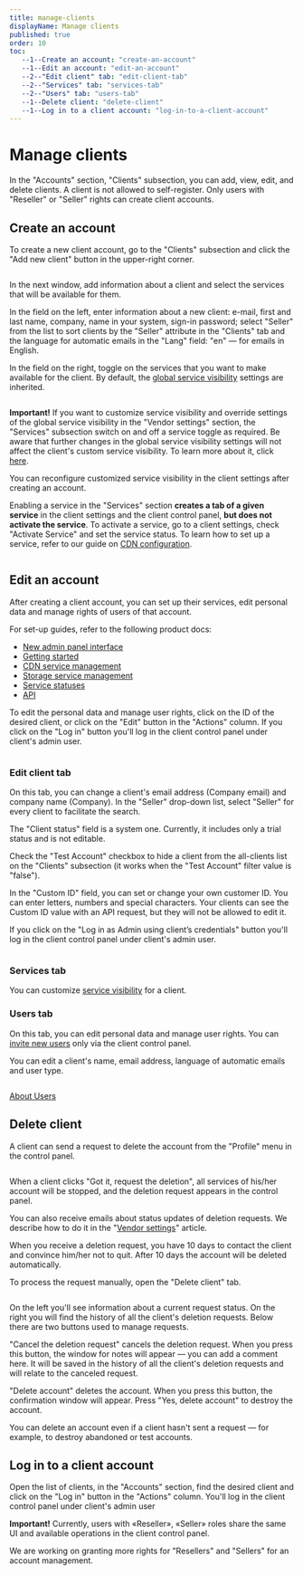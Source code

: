 ```yaml
---
title: manage-clients
displayName: Manage clients
published: true
order: 10
toc:
   --1--Create an account: "create-an-account"
   --1--Edit an account: "edit-an-account"
   --2--"Edit client" tab: "edit-client-tab"
   --2--"Services" tab: "services-tab"
   --2--"Users" tab: "users-tab"
   --1--Delete client: "delete-client"
   --1--Log in to a client account: "log-in-to-a-client-account"
---
```

# Manage clients

In the "Accounts" section, "Clients" subsection, you can add, view, edit, and delete clients. A client is not allowed to self-register. Only users with "Reseller" or "Seller" rights can create client accounts.

## Create an account

To create a new client account, go to the "Clients" subsection and click the "Add new client" button in the upper-right corner. 

<img src="https://assets.gcore.pro/docs/reseller-support/manuals/manage-clients/add-new-client-10.png" alt="">

In the next window, add information about a client and select the services that will be available for them.

In the field on the left, enter information about a new client: e-mail, first and last name, company, name in your system, sign-in password; select "Seller" from the list to sort clients by the "Seller" attribute in the "Clients" tab and the language for automatic emails in the "Lang" field: "en" — for emails in English.

In the field on the right, toggle on the services that you want to make available for the client. By default, the <a href="https://gcore.com/docs/reseller-support/manuals/configure-global-visibility " target="_blank">global service visibility</a> settings are inherited.  

<img src="https://assets.gcore.pro/docs/reseller-support/manuals/manage-clients/list-of-services-20.png" alt="">

**Important!** If you want to customize service visibility and override settings of the global service visibility in the "Vendor settings" section, the "Services" subsection switch on and off a service toggle as required. Be aware that further changes in the global service visibility settings will not affect the client's custom service visibility. To learn more about it, click <a href="https://gcore.com/docs/reseller-support/manuals/configure-personal-visibility " target="_blank">here</a>. 

You can reconfigure customized service visibility in the client settings after creating an account.

Enabling a service in the "Services" section **creates a tab of a given service** in the client settings and the client control panel, **but does not activate the service**. To activate a service, go to a client settings, check "Activate Service" and set the service status. To learn how to set up a service, refer to our guide on <a href="https://gcore.com/docs/reseller-support/cdn-service-management" target="_blank">CDN configuration</a>.

<img src="https://assets.gcore.pro/docs/reseller-support/manuals/manage-clients/cdn-settings-30.png" alt="">

## Edit an account

After creating a client account, you can set up their services, edit personal data and manage rights of users of that account.

For set-up guides, refer to the following product docs:

- <a href="https://gcore.com/docs/reseller-support/new-admin-panel-interface" target="_blank">New admin panel interface</a>
- <a href="https://gcore.com/docs/reseller-support/getting-started" target="_blank">Getting started</a>
- <a href="https://gcore.com/docs/reseller-support/cdn-service-management" target="_blank">CDN service management</a>
- <a href="https://gcore.com/docs/reseller-support/storage-service-management" target="_blank">Storage service management</a>
- <a href="https://gcore.com/docs/reseller-support/service-statuses" target="_blank">Service statuses</a>
- <a href="https://gcore.com/docs/reseller-support/api" target="_blank">API</a>

To edit the personal data and manage user rights, click on the ID of the desired client, or click on the "Edit" button in the "Actions" сolumn. If you click on the "Log in" button you'll log in the client control panel under client's admin user. 

<img src="https://assets.gcore.pro/docs/reseller-support/manuals/manage-clients/edit-account-40.png" alt="">

### Edit client tab

On this tab, you can change a client's email address (Company email) and company name (Company).  In the "Seller" drop-down list, select "Seller" for every client to facilitate the search. 

The "Client status" field is a system one. Currently, it includes only a trial status and is not editable. 

Check the "Test Account" checkbox to hide a client from the all-clients list on the "Clients" subsection (it works when the "Test Account" filter value is "false").

In the "Custom ID" field, you can set or change your own customer ID. You can enter letters, numbers and special characters. Your clients can see the Custom ID value with an API request, but they will not be allowed to edit it. 

If you click on the "Log in as Admin using client’s credentials" button you'll log in the client control panel under client's admin user.

<img src="https://assets.gcore.pro/docs/reseller-support/manuals/manage-clients/edit-client-50.png" alt="">

### Services tab

You can customize <a href="https://gcore.com/docs/reseller-support/manuals/configure-personal-visibility" target="_blank">service visibility</a> for a client.

### Users tab

On this tab, you can edit personal data and manage user rights. You can <a href="https://gcore.com/docs/account-settings/users/add-edit-or-delete-an-invited-user" target="_blank">invite new users</a> only via the client control panel.

You can edit a client's name, email address, language of automatic emails and user type.

<img src="https://assets.gcore.pro/docs/reseller-support/manuals/manage-clients/edit-user-60.png" alt="">

<a href="https://gcore.com/docs/account-settings/users/about-users" target="_blank">About Users</a>

## Delete client

A client can send a request to delete the account from the "Profile" menu in the control panel.

<img src="https://assets.gcore.pro/docs/reseller-support/manuals/manage-clients/delete-account-70.png" alt="">

When a client clicks "Got it, request the deletion", all services of his/her account will be stopped, and the deletion request appears in the control panel. 

You can also receive emails about status updates of deletion requests. We describe how to do it in the "<a href="https://gcore.com/docs/reseller-support/manuals/vendor-settings" target="_blank">Vendor settings</a>" article.

When you receive a deletion request, you have 10 days to contact the client and convince him/her not to quit. After 10 days the account will be deleted automatically. 

To process the request manually, open the "Delete client" tab.

<img src="https://assets.gcore.pro/docs/reseller-support/manuals/manage-clients/confirmation-deletion-80.png" alt="">

On the left you'll see information about a current request status. On the right you will find the history of all the client's deletion requests. Below there are two buttons used to manage requests.

"Cancel the deletion request" cancels the deletion request. When you press this button, the window for notes will appear — you can add a comment here. It will be saved in the history of all the client's deletion requests and will relate to the canceled request. 

"Delete account" deletes the account. When you press this button, the confirmation window will appear. Press "Yes, delete account" to destroy the account. 

You can delete an account even if a client hasn't sent a request — for example, to destroy abandoned or test accounts. 

## Log in to a client account

Open the list of clients, in the "Accounts" section, find the desired client and click on the "Log in" button in the "Actions" сolumn.  You'll log in the client control panel under client's admin user

**Important!**  Currently, users with «Reseller», «Seller» roles share the same UI and available operations in the client control panel.  

We are working on granting more rights for "Resellers" and "Sellers" for an account management.